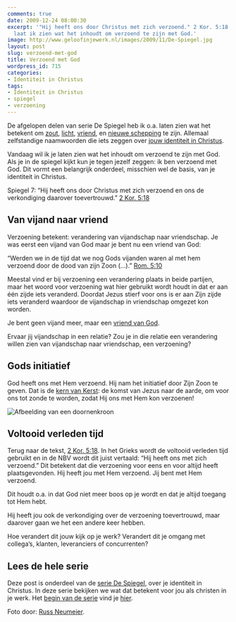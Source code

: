 ```yaml
---
comments: true
date: 2009-12-24 08:00:30
excerpt: '"Hij heeft ons door Christus met zich verzoend." 2 Kor. 5:18. In dit artikel
  laat ik zien wat het inhoudt om verzoend te zijn met God.'
image: http://www.geloofinjewerk.nl/images/2009/11/De-Spiegel.jpg
layout: post
slug: verzoend-met-god
title: Verzoend met God
wordpress_id: 715
categories:
- Identiteit in Christus
tags:
- Identiteit in Christus
- spiegel
- verzoening
---
```


De afgelopen delen van serie De Spiegel heb ik o.a. laten zien wat het betekent om [zout](/2009/11/12/het-geheim-van-het-zout-van-de-aarde/), [licht](/2009/11/19/hoe-je-een-lamp-kunt-zijn-die-niet-alleen-muggen-aantrekt/), [vriend](/2009/12/10/de-beste-vriend-van-de-hele-wereld/), en [nieuwe schepping](/2009/12/17/in-christus-nieuwe-schepping/) te zijn. Allemaal zelfstandige naamwoorden die iets zeggen over [jouw identiteit in Christus](/2009/11/09/kijk-eens-wat-vaker-in-de-spiegel/).

Vandaag wil ik je laten zien wat het inhoudt om verzoend te zijn met God. Als je in de spiegel kijkt kun je tegen jezelf zeggen: ik ben verzoend met God. Dit vormt een belangrijk onderdeel, misschien wel de basis, van je identiteit in Christus.

Spiegel 7: “Hij heeft ons door Christus met zich verzoend en ons de verkondiging daarover toevertrouwd.” [2 Kor. 5:18](http://www.biblija.net/biblija.cgi?m=2+Kor+5%3A18&id42=0&id18=1&pos=0&l=nl&set=10)





## Van vijand naar vriend


Verzoening betekent: verandering van vijandschap naar vriendschap. Je was eerst een vijand van God maar je bent nu een vriend van God:

“Werden we in de tijd dat we nog Gods vijanden waren al met hem verzoend door de dood van zijn Zoon (...).” [Rom. 5:10](http://www.biblija.net/biblija.cgi?m=Rom+5%3A10&id42=0&id18=1&pos=0&l=nl&set=10)

Meestal vind er bij verzoening een verandering plaats in beide partijen, maar het woord voor verzoening wat hier gebruikt wordt houdt in dat er aan één zijde iets veranderd. Doordat Jezus stierf voor ons is er aan Zijn zijde iets veranderd waardoor de vijandschap in vriendschap omgezet kon worden.

Je bent geen vijand meer, maar een [vriend van God](/2009/12/10/de-beste-vriend-van-de-hele-wereld/).

Ervaar jij vijandschap in een relatie? Zou je in die relatie een verandering willen zien van vijandschap naar vriendschap, een verzoening?



## Gods initiatief


God heeft ons met Hem verzoend. Hij nam het initiatief door Zijn Zoon te geven. Dat is de [kern van Kerst](/2009/12/07/6-redenen-waarom-kerst-dvd/): de komst van Jezus naar de aarde, om voor ons tot zonde te worden, zodat Hij ons met Hem kon verzoenen!

![Afbeelding van een doornenkroon](http://www.geloofinjewerk.nl/images/2009/12/doornenkroon.jpg)



## Voltooid verleden tijd


Terug naar de tekst, [2 Kor. 5:18](http://www.biblija.net/biblija.cgi?m=2+kor+5%3A18&id42=0&id18=1&pos=0&l=nl&set=10). In het Grieks wordt de voltooid verleden tijd gebruikt en in de NBV wordt dit juist vertaald: “Hij heeft ons met zich verzoend.” Dit betekent dat die verzoening voor eens en voor altijd heeft plaatsgevonden. Hij heeft jou met Hem verzoend. Jij bent met Hem verzoend.

Dit houdt o.a. in dat God niet meer boos op je wordt en dat je altijd toegang tot Hem hebt. 

Hij heeft jou ook de verkondiging over de verzoening toevertrouwd, maar daarover gaan we het een andere keer hebben.

Hoe verandert dit jouw kijk op je werk? Verandert dit je omgang met collega’s, klanten, leveranciers of concurrenten?



## Lees de hele serie


Deze post is onderdeel van de [serie De Spiegel](/2009/11/09/kijk-eens-wat-vaker-in-de-spiegel), over je identiteit in Christus. In deze serie bekijken we wat dat betekent voor jou als christen in je werk. Het [begin van de serie](/2009/11/09/kijk-eens-wat-vaker-in-de-spiegel) vind je [hier](/2009/11/09/kijk-eens-wat-vaker-in-de-spiegel).



Foto door: [Russ Neumeier](http://www.flickr.com/photos/52502823@N00/3578082205/).
